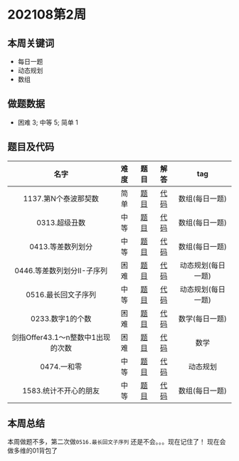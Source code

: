 <!--
 * @Description: 
 * @Autor: Au3C2
 * @Date: 2021-01-11 14:55:49
 * @LastEditors: Au3C2
 * @LastEditTime: 2021-08-14 13:27:31
-->

# 202108第2周

## 本周关键词

* 每日一题
* 动态规划
* 数组

## 做题数据

* 困难 3; 中等 5; 简单 1

## 题目及代码

|名字|难度|题目|解答|tag|
|:-:|:-:|:-:|:-:|:-:|
|1137.第N个泰波那契数|简单|[题目](https://leetcode-cn.com/problems/n-th-tribonacci-number/)|[代码](../Code/202108第2周/1137.第N个泰波那契数.md)|数组(每日一题)
|0313.超级丑数|中等|[题目](https://leetcode-cn.com/problems/super-ugly-number/)|[代码](../Code/202108第2周/0313.超级丑数.md)|数组(每日一题)
|0413.等差数列划分|中等|[题目](https://leetcode-cn.com/problems/arithmetic-slices/)|[代码](../Code/202108第2周/0413.等差数列划分.md)|数组(每日一题)
|0446.等差数列划分II-子序列|困难|[题目](https://leetcode-cn.com/problems/arithmetic-slices-ii-subsequence/)|[代码](../Code/202108第2周/0446.等差数列划分II-子序列.md)|动态规划(每日一题)
|0516.最长回文子序列|中等|[题目](https://leetcode-cn.com/problems/longest-palindromic-subsequence/)|[代码](../Code/202108第2周/0516.最长回文子序列.md)|动态规划(每日一题)
|0233.数字1的个数|困难|[题目](https://leetcode-cn.com/problems/number-of-digit-one/)|[代码](../Code/202108第2周/0233.数字1的个数.md)|数学(每日一题)
|剑指Offer43.1～n整数中1出现的次数|困难|[题目](https://leetcode-cn.com/problems/1nzheng-shu-zhong-1chu-xian-de-ci-shu-lcof/)|[代码](../Code/202108第2周/剑指Offer43.1～n整数中1出现的次数.md)|数学
|0474.一和零|中等|[题目](https://leetcode-cn.com/problems/ones-and-zeroes/)|[代码](../Code/202108第2周/0474.一和零.md)|动态规划
|1583.统计不开心的朋友|中等|[题目](https://leetcode-cn.com/problems/count-unhappy-friends/)|[代码](../Code/202108第2周/1583.统计不开心的朋友.md)|数组(每日一题)

## 本周总结

本周做题不多，第二次做`0516.最长回文子序列` 还是不会。。。现在记住了！
现在会做多维的01背包了